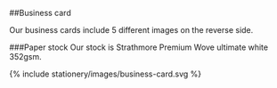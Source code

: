 <section id="stationery-page-business-card">
</section>

##Business card

Our business cards include 5 different images on the reverse side.

###Paper stock
Our stock is Strathmore Premium Wove ultimate white 352gsm.

{% include stationery/images/business-card.svg %}
